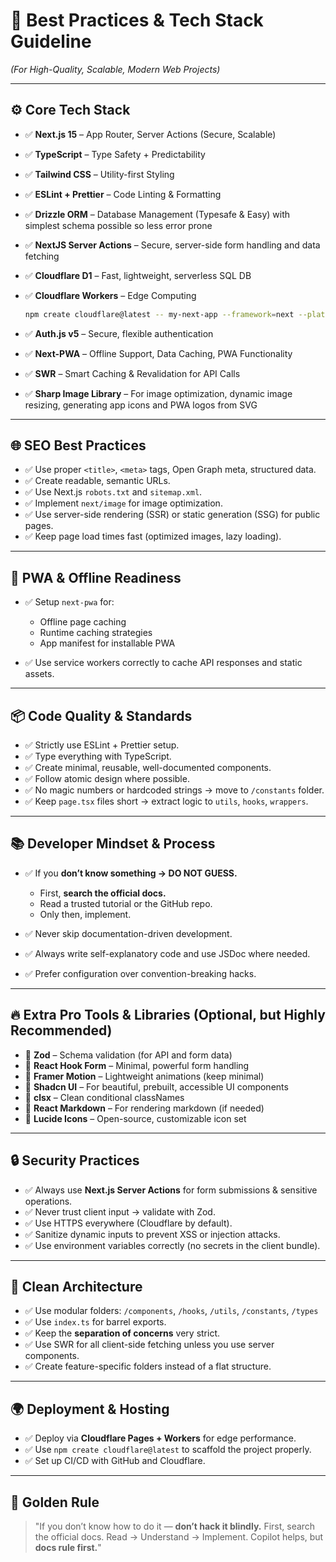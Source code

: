 # 🚀 **Best Practices & Tech Stack Guideline**

*(For High-Quality, Scalable, Modern Web Projects)*

---

## ⚙️ **Core Tech Stack**

* ✅ **Next.js 15** – App Router, Server Actions (Secure, Scalable)
* ✅ **TypeScript** – Type Safety + Predictability
* ✅ **Tailwind CSS** – Utility-first Styling
* ✅ **ESLint + Prettier** – Code Linting & Formatting
* ✅ **Drizzle ORM** – Database Management (Typesafe & Easy) with simplest schema possible so less error prone
* ✅ **NextJS Server Actions** – Secure, server-side form handling and data fetching
* ✅ **Cloudflare D1** – Fast, lightweight, serverless SQL DB
* ✅ **Cloudflare Workers** – Edge Computing

  ```bash
  npm create cloudflare@latest -- my-next-app --framework=next --platform=workers
  ```
* ✅ **Auth.js v5** – Secure, flexible authentication
* ✅ **Next-PWA** – Offline Support, Data Caching, PWA Functionality
* ✅ **SWR** – Smart Caching & Revalidation for API Calls
* ✅ **Sharp Image Library** – For image optimization, dynamic image resizing, generating app icons and PWA logos from SVG

---

## 🌐 **SEO Best Practices**

* ✅ Use proper `<title>`, `<meta>` tags, Open Graph meta, structured data.
* ✅ Create readable, semantic URLs.
* ✅ Use Next.js `robots.txt` and `sitemap.xml`.
* ✅ Implement `next/image` for image optimization.
* ✅ Use server-side rendering (SSR) or static generation (SSG) for public pages.
* ✅ Keep page load times fast (optimized images, lazy loading).

---

## 📱 **PWA & Offline Readiness**

* ✅ Setup `next-pwa` for:

  * Offline page caching
  * Runtime caching strategies
  * App manifest for installable PWA
* ✅ Use service workers correctly to cache API responses and static assets.

---

## 📦 **Code Quality & Standards**

* ✅ Strictly use ESLint + Prettier setup.
* ✅ Type everything with TypeScript.
* ✅ Create minimal, reusable, well-documented components.
* ✅ Follow atomic design where possible.
* ✅ No magic numbers or hardcoded strings → move to `/constants` folder.
* ✅ Keep `page.tsx` files short → extract logic to `utils`, `hooks`, `wrappers`.

---

## 📚 **Developer Mindset & Process**

* ✅ If you **don’t know something → DO NOT GUESS.**

  * First, **search the official docs.**
  * Read a trusted tutorial or the GitHub repo.
  * Only then, implement.
* ✅ Never skip documentation-driven development.
* ✅ Always write self-explanatory code and use JSDoc where needed.
* ✅ Prefer configuration over convention-breaking hacks.

---

## 🔥 **Extra Pro Tools & Libraries (Optional, but Highly Recommended)**

* 🧩 **Zod** – Schema validation (for API and form data)
* 🧩 **React Hook Form** – Minimal, powerful form handling
* 🧩 **Framer Motion** – Lightweight animations (keep minimal)
* 🧩 **Shadcn UI** – For beautiful, prebuilt, accessible UI components
* 🧩 **clsx** – Clean conditional classNames
* 🧩 **React Markdown** – For rendering markdown (if needed)
* 🧩 **Lucide Icons** – Open-source, customizable icon set

---

## 🔒 **Security Practices**

* ✅ Always use **Next.js Server Actions** for form submissions & sensitive operations.
* ✅ Never trust client input → validate with Zod.
* ✅ Use HTTPS everywhere (Cloudflare by default).
* ✅ Sanitize dynamic inputs to prevent XSS or injection attacks.
* ✅ Use environment variables correctly (no secrets in the client bundle).

---

## 🌱 **Clean Architecture**

* ✅ Use modular folders: `/components`, `/hooks`, `/utils`, `/constants`, `/types`
* ✅ Use `index.ts` for barrel exports.
* ✅ Keep the **separation of concerns** very strict.
* ✅ Use SWR for all client-side fetching unless you use server components.
* ✅ Create feature-specific folders instead of a flat structure.

---

## 🌍 **Deployment & Hosting**

* ✅ Deploy via **Cloudflare Pages + Workers** for edge performance.
* ✅ Use `npm create cloudflare@latest` to scaffold the project properly.
* ✅ Set up CI/CD with GitHub and Cloudflare.

---

## 🧠 **Golden Rule**

> "If you don’t know how to do it — **don’t hack it blindly.**
> First, search the official docs.
> Read → Understand → Implement.
> Copilot helps, but **docs rule first.**"
